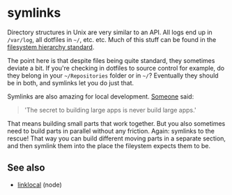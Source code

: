 # symlinks

Directory structures in Unix are very similar to an API. All logs end up in
`/var/log`, all dotfiles in `~/`, etc. etc. Much of this stuff can
be found in the [filesystem hierarchy standard][fhs].

The point here is that despite files being quite standard, they sometimes
deviate a bit. If you're checking in dotfiles to source control for example,
do they belong in your `~/Repositories` folder or in `~/`? Eventually they
should be in both, and symlinks let you do just that.

Symlinks are also amazing for local development. [Someone][large-apps] said:

> 'The secret to building large apps is never build large apps.'

That means building small parts that work together.
But you also sometimes need to build parts in parallel without any friction.
Again: symlinks to the rescue! That way you can build different moving parts in
a separate section, and then symlink them into the place the fileystem expects
them to be.

## See also
- [linklocal](http://github.com/timoxley/linklocal) (node)

[fhs]: http://www.pathname.com/fhs/
[large-apps]: https://github.com/timoxley/best-practices#never-build-large-apps
